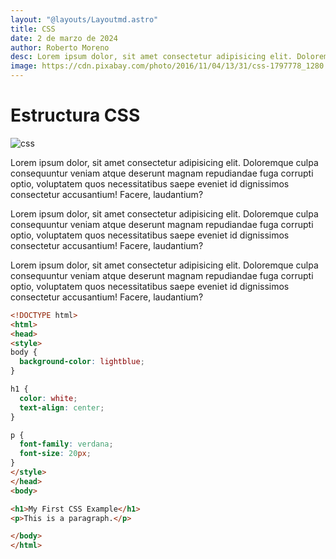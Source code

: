 ```yaml
---
layout: "@layouts/Layoutmd.astro"
title: CSS
date: 2 de marzo de 2024
author: Roberto Moreno
desc: Lorem ipsum dolor, sit amet consectetur adipisicing elit. Doloremque culpa consequuntur veniam atque deserunt magnam repudiandae fuga corrupti optio, voluptatem quos necessitatibus saepe eveniet id dignissimos consectetur accusantium! Facere, laudantium?
image: https://cdn.pixabay.com/photo/2016/11/04/13/31/css-1797778_1280.jpg
---
```


# Estructura CSS

![css](https://cdn.pixabay.com/photo/2016/11/04/13/31/css-1797778_1280.jpg)

Lorem ipsum dolor, sit amet consectetur adipisicing elit. Doloremque culpa consequuntur veniam atque deserunt magnam repudiandae fuga corrupti optio, voluptatem quos necessitatibus saepe eveniet id dignissimos consectetur accusantium! Facere, laudantium?

Lorem ipsum dolor, sit amet consectetur adipisicing elit. Doloremque culpa consequuntur veniam atque deserunt magnam repudiandae fuga corrupti optio, voluptatem quos necessitatibus saepe eveniet id dignissimos consectetur accusantium! Facere, laudantium?

Lorem ipsum dolor, sit amet consectetur adipisicing elit. Doloremque culpa consequuntur veniam atque deserunt magnam repudiandae fuga corrupti optio, voluptatem quos necessitatibus saepe eveniet id dignissimos consectetur accusantium! Facere, laudantium?

```html
<!DOCTYPE html>
<html>
<head>
<style>
body {
  background-color: lightblue;
}

h1 {
  color: white;
  text-align: center;
}

p {
  font-family: verdana;
  font-size: 20px;
}
</style>
</head>
<body>

<h1>My First CSS Example</h1>
<p>This is a paragraph.</p>

</body>
</html>
```